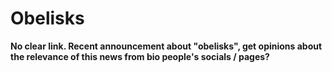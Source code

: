 # Obelisks

**No clear link. Recent announcement about "obelisks", get opinions about the relevance of this news from bio people's socials / pages?**